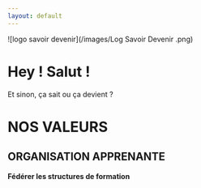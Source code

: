 ```yaml
---
layout: default
---
```


![logo savoir devenir](/images/Log Savoir Devenir .png)


# Hey ! Salut !

Et sinon, ça sait ou ça devient ?

# NOS VALEURS 

## ORGANISATION APPRENANTE

**Fédérer les structures de formation**


